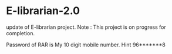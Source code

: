 # E-librarian-2.0

update of E-librarian project.
Note : This project is on progress for completion.

Password of RAR is My 10 digit mobile number. Hint 96*******8
